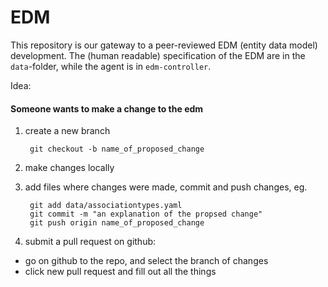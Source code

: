 # EDM

This repository is our gateway to a peer-reviewed EDM (entity data model) development.  The (human readable) specification of the EDM are in the `data`-folder, while the agent is in `edm-controller`.

Idea:

#### Someone wants to make a change to the edm

1. create a new branch

        git checkout -b name_of_proposed_change

2. make changes locally
3. add files where changes were made, commit and push changes, eg.

        git add data/associationtypes.yaml
        git commit -m "an explanation of the propsed change"
        git push origin name_of_proposed_change

4. submit a pull request on github:
  - go on github to the repo, and select the branch of changes
  - click new pull request and fill out all the things
